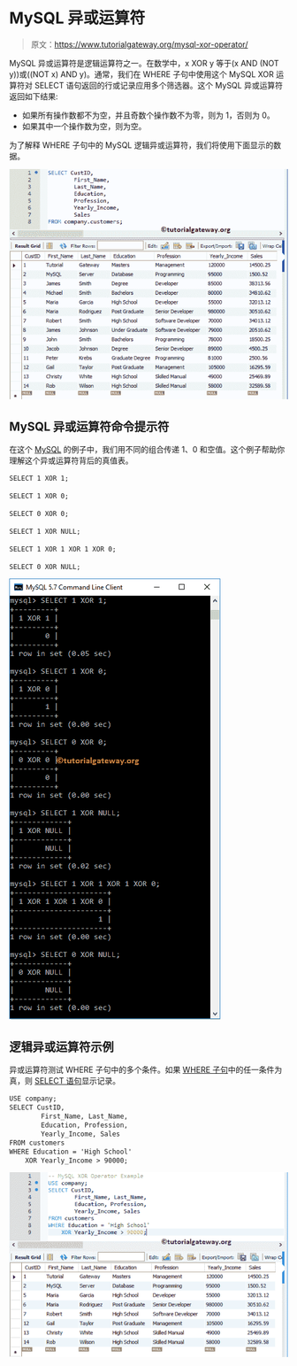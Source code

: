 # MySQL 异或运算符

> 原文：<https://www.tutorialgateway.org/mysql-xor-operator/>

MySQL 异或运算符是逻辑运算符之一。在数学中，x XOR y 等于(x AND (NOT y))或((NOT x) AND y)。通常，我们在 WHERE 子句中使用这个 MySQL XOR 运算符对 SELECT 语句返回的行或记录应用多个筛选器。这个 MySQL 异或运算符返回如下结果:

*   如果所有操作数都不为空，并且奇数个操作数不为零，则为 1，否则为 0。
*   如果其中一个操作数为空，则为空。

为了解释 WHERE 子句中的 MySQL 逻辑异或运算符，我们将使用下面显示的数据。

![MySQL XOR Operator 0](img/c5f77419016361ed26735ca0ddca8013.png)

## MySQL 异或运算符命令提示符

在这个 [MySQL](https://www.tutorialgateway.org/mysql-tutorial/) 的例子中，我们用不同的组合传递 1、0 和空值。这个例子帮助你理解这个异或运算符背后的真值表。

```
SELECT 1 XOR 1;

SELECT 1 XOR 0;

SELECT 0 XOR 0;

SELECT 1 XOR NULL;

SELECT 1 XOR 1 XOR 1 XOR 0;

SELECT 0 XOR NULL;
```

![MySQL XOR Operator Example 1](img/0ee2bcdd97a5d84f77786ac37eec35fc.png)

## 逻辑异或运算符示例

异或运算符测试 WHERE 子句中的多个条件。如果 [WHERE 子句](https://www.tutorialgateway.org/mysql-where-clause/)中的任一条件为真，则 [SELECT 语句](https://www.tutorialgateway.org/mysql-select-statement/)显示记录。

```
USE company;
SELECT CustID,
		First_Name, Last_Name,
        Education, Profession,
        Yearly_Income, Sales
FROM customers
WHERE Education = 'High School'
	XOR Yearly_Income > 90000;
```

![MySQL XOR Operator Example 2](img/634662764b3084b7936335f571133f04.png)